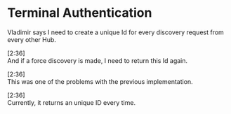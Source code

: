 Terminal Authentication
=======================


Vladimir says I need to create a unique Id for every discovery request from every other Hub.

[2:36]  
And if a force discovery is made, I need to return this Id again.

[2:36]  
This was one of the problems with the previous implementation.

[2:36]  
Currently, it returns an unique ID every time.

